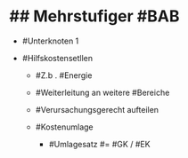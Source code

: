 # ## Mehrstufiger #BAB 

 - #Unterknoten 1 
 - #Hilfskostensetllen 

	 - #Z.b . #Energie 
	 - #Weiterleitung an weitere #Bereiche 
	 - #Verursachungsgerecht aufteilen 
	 - #Kostenumlage 

		 - #Umlagesatz #= #GK / #EK 

